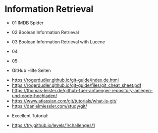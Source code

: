 # Information Retrieval
* 01 IMDB Spider
* 02 Boolean Information Retrieval
* 03 Boolean Information Retrieval with Lucene
* 04
* 05

* GitHub Hilfe Seiten
- https://rogerdudler.github.io/git-guide/index.de.html
- https://rogerdudler.github.io/git-guide/files/git_cheat_sheet.pdf
- https://thomas-leister.de/github-fuer-anfaenger-repository-anlegen-und-code-hochladen/
- https://www.atlassian.com/git/tutorials/what-is-git/
- https://danielmiessler.com/study/git/
* Excellent Tutorial:
- https://try.github.io/levels/1/challenges/1